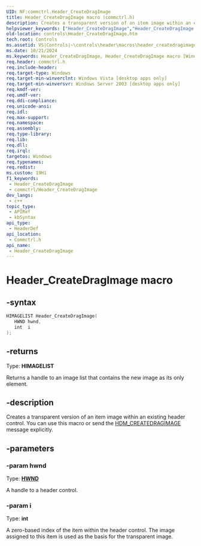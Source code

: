 ```yaml
---
UID: NF:commctrl.Header_CreateDragImage
title: Header_CreateDragImage macro (commctrl.h)
description: Creates a transparent version of an item image within an existing header control. You can use this macro or send the HDM_CREATEDRAGIMAGE message explicitly.
helpviewer_keywords: ["Header_CreateDragImage","Header_CreateDragImage macro [Windows Controls]","_win32_Header_CreateDragImage","_win32_Header_CreateDragImage_cpp","commctrl/Header_CreateDragImage","controls.Header_CreateDragImage","controls._win32_Header_CreateDragImage"]
old-location: controls\Header_CreateDragImage.htm
tech.root: Controls
ms.assetid: VS|Controls|~\controls\header\macros\header_createdragimage.htm
ms.date: 10/21/2024
ms.keywords: Header_CreateDragImage, Header_CreateDragImage macro [Windows Controls], _win32_Header_CreateDragImage, _win32_Header_CreateDragImage_cpp, commctrl/Header_CreateDragImage, controls.Header_CreateDragImage, controls._win32_Header_CreateDragImage
req.header: commctrl.h
req.include-header: 
req.target-type: Windows
req.target-min-winverclnt: Windows Vista [desktop apps only]
req.target-min-winversvr: Windows Server 2003 [desktop apps only]
req.kmdf-ver: 
req.umdf-ver: 
req.ddi-compliance: 
req.unicode-ansi: 
req.idl: 
req.max-support: 
req.namespace: 
req.assembly: 
req.type-library: 
req.lib: 
req.dll: 
req.irql: 
targetos: Windows
req.typenames: 
req.redist: 
ms.custom: 19H1
f1_keywords:
 - Header_CreateDragImage
 - commctrl/Header_CreateDragImage
dev_langs:
 - c++
topic_type:
 - APIRef
 - kbSyntax
api_type:
 - HeaderDef
api_location:
 - Commctrl.h
api_name:
 - Header_CreateDragImage
---
```


# Header_CreateDragImage macro

## -syntax

```cpp
HIMAGELIST Header_CreateDragImage(
   HWND hwnd,
   int  i
);
```

## -returns

Type: **HIMAGELIST**

Returns a handle to an image list that contains the new image as its only element.


## -description

Creates a transparent version of an item image within an existing header control. You can use this macro or send the <a href="/windows/desktop/Controls/hdm-createdragimage">HDM_CREATEDRAGIMAGE</a> message explicitly.

## -parameters

### -param hwnd

Type: <b><a href="/windows/desktop/WinProg/windows-data-types">HWND</a></b>

A handle to a header control.

### -param i

Type: <b>int</b>

A zero-based index of the item within the header control. The image assigned to this item is used as the basis for the transparent image.
